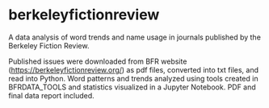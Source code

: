 # berkeleyfictionreview
A data analysis of word trends and name usage in journals published by the Berkeley Fiction Review.

Published issues were downloaded from BFR website (https://berkeleyfictionreview.org/) as pdf files, 
converted into txt files, and read into Python. Word patterns and trends analyzed using tools 
created in BFRDATA_TOOLS and statistics visualized in a  Jupyter Notebook. PDF and final data
report included.
